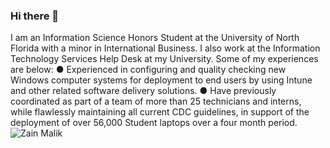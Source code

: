 ### Hi there 👋
I am an Information Science Honors Student at the University of North Florida with a minor in International Business. I also work at the Information Technology Services Help Desk at my University.
Some of my experiences are below:
● Experienced in configuring and quality checking new Windows computer systems for deployment to end users by using Intune and other related software delivery solutions.
● Have previously coordinated as part of a team of more than 25 technicians and interns, while flawlessly maintaining all current CDC guidelines, in support of the deployment of over 56,000 Student laptops over a four month period.
![Zain Malik](https://user-images.githubusercontent.com/66034863/160744926-406ce7eb-e587-4999-b800-167ff862fc1b.png)

<!--
**zain0329/zain0329** is a ✨ _special_ ✨ repository because its `README.md` (this file) appears on your GitHub profile.

Here are some ideas to get you started:

- 🔭 I’m currently working on ...
- 🌱 I’m currently learning ...

- 👯 I’m looking to collaborate on ...
- 🤔 I’m looking for help with ...
- 💬 Ask me about ...
- 📫 How to reach me: ...
- 😄 Pronouns: ...
- ⚡ Fun fact: ...
-->
